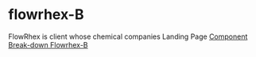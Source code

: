 # flowrhex-B
FlowRhex is client whose chemical companies Landing Page
[Component Break-down Flowrhex-B](https://docs.google.com/document/d/1yf_iwsLU8TmCEThjPeCwSogHAX1RPjBDMtEmcC3QYQg/edit?tab=t.0#heading=h.ocr310h0vd9r)